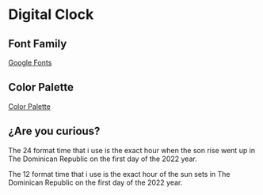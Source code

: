 # Digital Clock

## Font Family

[Google Fonts](https://fonts.google.com/share?selection.family=Roboto%20Mono:wght@100)

## Color Palette

[Color Palette](https://coolors.co/4d9de0-e15554-e1bc29-3bb273-7768ae)

## ¿Are you curious?

The 24 format time that i use is the exact hour when the son rise went up in The Dominican Republic on the first day of the 2022 year.


The 12 format time that i use is the exact hour of the sun sets in The Dominican Republic on the first day of the 2022 year.